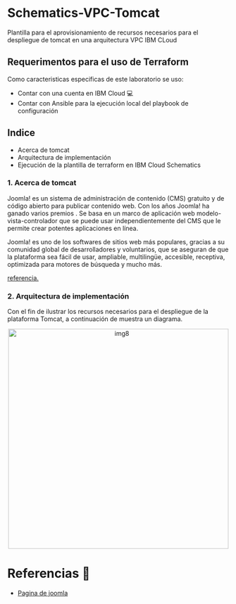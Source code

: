 # Schematics-VPC-Tomcat

Plantilla para el aprovisionamiento de recursos necesarios para el despliegue de tomcat en una arquitectura VPC IBM CLoud

## Requerimentos para el uso de Terraform

Como caracteristicas especificas de este laboratorio se uso:

*	Contar con una cuenta en IBM Cloud 💻
* Contar con Ansible para la ejecución local del playbook de configuración

## Indice

* Acerca de tomcat
* Arquitectura de implementación
* Ejecución de la plantilla de terraform en IBM Cloud Schematics


### 1. Acerca de tomcat

Joomla! es un sistema de administración de contenido (CMS) gratuito y de código abierto para publicar contenido web. Con los años Joomla! ha ganado varios premios . Se basa en un marco de aplicación web modelo-vista-controlador que se puede usar independientemente del CMS que le permite crear potentes aplicaciones en línea.

Joomla! es uno de los softwares de sitios web más populares, gracias a su comunidad global de desarrolladores y voluntarios, que se aseguran de que la plataforma sea fácil de usar, ampliable, multilingüe, accesible, receptiva, optimizada para motores de búsqueda y mucho más.

[referencia.](http://tomcat.apache.org/)

### 2. Arquitectura de implementación

Con el fin de ilustrar los recursos necesarios para el despliegue de la plataforma Tomcat, a continuación de muestra un diagrama.

<p align="center">
<img width="500" alt="img8" src="https://user-images.githubusercontent.com/40369712/78176984-fcf75880-7422-11ea-9818-06d01467b886.png">
</p>

# Referencias 📖

* [Pagina de joomla](http://tomcat.apache.org/)

